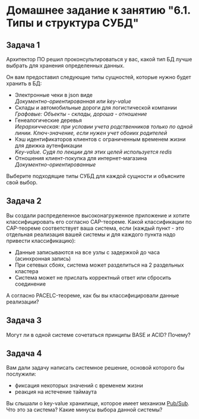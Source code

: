 # Домашнее задание к занятию "6.1. Типы и структура СУБД"

## Задача 1

Архитектор ПО решил проконсультироваться у вас, какой тип БД 
лучше выбрать для хранения определенных данных.

Он вам предоставил следующие типы сущностей, которые нужно будет хранить в БД:

- Электронные чеки в json виде<br>*Документно-ориентированная или key-value*
- Склады и автомобильные дороги для логистической компании<br>*Графовые: Объекты - склады, дороша - отношение*
- Генеалогические деревья<br>*Иерархичческая: при условии учета родственников только по одной линии. Ключ-значение, если нужен учет обоиих родителей*
- Кэш идентификаторов клиентов с ограниченным временем жизни для движка аутенфикации<br>*Key-value. Судя по лекции для этих целей используется redis*
- Отношения клиент-покупка для интернет-магазина<br>*Документно-ориентированные*

Выберите подходящие типы СУБД для каждой сущности и объясните свой выбор.

## Задача 2

Вы создали распределенное высоконагруженное приложение и хотите классифицировать его согласно 
CAP-теореме. Какой классификации по CAP-теореме соответствует ваша система, если 
(каждый пункт - это отдельная реализация вашей системы и для каждого пункта надо привести классификацию):

- Данные записываются на все узлы с задержкой до часа (асинхронная запись)<br>
- При сетевых сбоях, система может разделиться на 2 раздельных кластера<br>
- Система может не прислать корректный ответ или сбросить соединение<br>

А согласно PACELC-теореме, как бы вы классифицировали данные реализации?

## Задача 3

Могут ли в одной системе сочетаться принципы BASE и ACID? Почему?

## Задача 4

Вам дали задачу написать системное решение, основой которого бы послужили:

- фиксация некоторых значений с временем жизни
- реакция на истечение таймаута

Вы слышали о key-value хранилище, которое имеет механизм [Pub/Sub](https://habr.com/ru/post/278237/). 
Что это за система? Какие минусы выбора данной системы?
